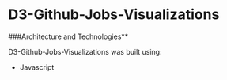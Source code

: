 # D3-Github-Jobs-Visualizations

###Architecture and Technologies**

D3-Github-Jobs-Visualizations was built using:

* Javascript
